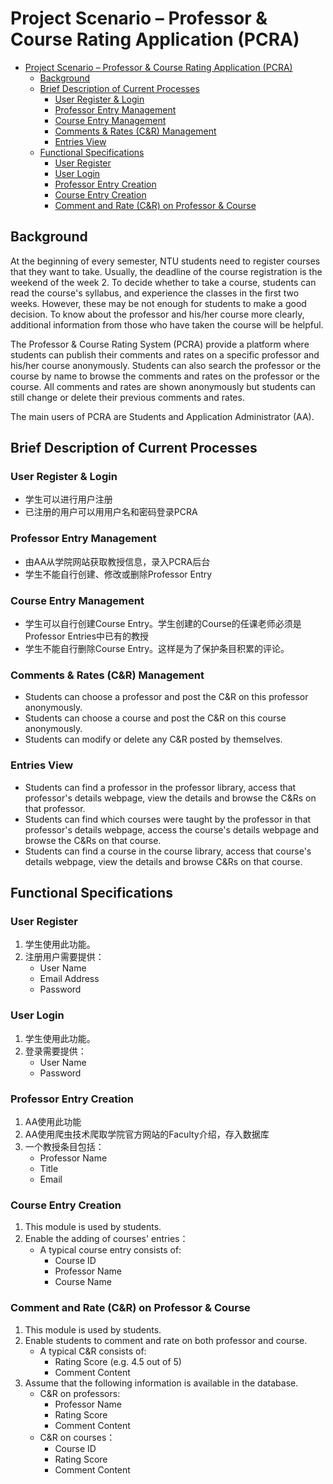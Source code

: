 # Project Scenario – Professor & Course Rating Application (PCRA)

- [Project Scenario – Professor & Course Rating Application (PCRA)](#project-scenario--professor--course-rating-application-pcra)
  - [Background](#background)
  - [Brief Description of Current Processes](#brief-description-of-current-processes)
    - [User Register & Login](#user-register--login)
    - [Professor Entry Management](#professor-entry-management)
    - [Course Entry Management](#course-entry-management)
    - [Comments & Rates (C&R) Management](#comments--rates-cr-management)
    - [Entries View](#entries-view)
  - [Functional Specifications](#functional-specifications)
    - [User Register](#user-register)
    - [User Login](#user-login)
    - [Professor Entry Creation](#professor-entry-creation)
    - [Course Entry Creation](#course-entry-creation)
    - [Comment and Rate (C&R) on Professor & Course](#comment-and-rate-cr-on-professor--course)

## Background

At the beginning of every semester, NTU students need to register courses that they want to take. Usually, the deadline of the course registration is the weekend of the week 2. To decide whether to take a course, students can read the course's syllabus, and experience the classes in the first two weeks. However, these may be not enough for students to make a good decision. To know about the professor and his/her course more clearly, additional information from those who have taken the course will be helpful.

The Professor & Course Rating System (PCRA) provide a platform where students can publish their comments and rates on a specific professor and his/her course anonymously. Students can also search the professor or the course by name to browse the comments and rates on the professor or the course. All comments and rates are shown anonymously but students can still change or delete their previous comments and rates. 

The main users of PCRA are Students and Application Administrator (AA).


## Brief Description of Current Processes

### User Register & Login

- 学生可以进行用户注册
- 已注册的用户可以用用户名和密码登录PCRA

### Professor Entry Management

- 由AA从学院网站获取教授信息，录入PCRA后台
- 学生不能自行创建、修改或删除Professor Entry

### Course Entry Management

- 学生可以自行创建Course Entry。学生创建的Course的任课老师必须是Professor Entries中已有的教授
- 学生不能自行删除Course Entry。这样是为了保护条目积累的评论。

### Comments & Rates (C&R) Management

- Students can choose a professor and post the C&R on this professor anonymously.
- Students can choose a course and post the C&R on this course anonymously.
- Students can modify or delete any C&R posted by themselves.

### Entries View

- Students can find a professor in the professor library, access that professor's details webpage, view the details and browse the C&Rs on that professor.
- Students can find which courses were taught by the professor in that professor's details webpage, access the course's details webpage and browse the C&Rs on that course.
- Students can find a course in the course library, access that course's details webpage, view the details and browse C&Rs on that course.

## Functional Specifications

### User Register

1. 学生使用此功能。
2. 注册用户需要提供：
   - User Name
   - Email Address
   - Password

### User Login

1. 学生使用此功能。
2. 登录需要提供：
   - User Name
   - Password

### Professor Entry Creation

1. AA使用此功能
2. AA使用爬虫技术爬取学院官方网站的Faculty介绍，存入数据库
3. 一个教授条目包括：
   - Professor Name
   - Title
   - Email

### Course Entry Creation

1. This module is used by students.
2. Enable the adding of courses' entries：
   - A typical course entry consists of:
      - Course ID
      - Professor Name
      - Course Name

### Comment and Rate (C&R) on Professor & Course

1. This module is used by students.
2. Enable students to comment and rate on both professor and course.
   - A typical C&R consists of:
      - Rating Score (e.g. 4.5 out of 5)
      - Comment Content
3. Assume that the following information is available in the database.
   - C&R on professors:
      - Professor Name
      - Rating Score
      - Comment Content
   - C&R on courses：
      - Course ID
      - Rating Score
      - Comment Content